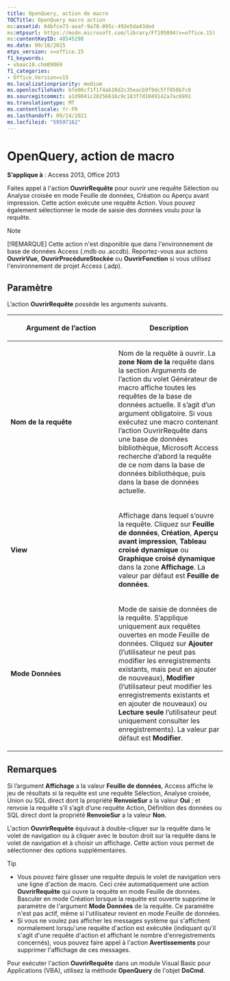 ```yaml
---
title: OpenQuery, action de macro
TOCTitle: OpenQuery macro action
ms:assetid: 64bfce73-aeaf-9a78-895c-492e5da43ded
ms:mtpsurl: https://msdn.microsoft.com/library/Ff195094(v=office.15)
ms:contentKeyID: 48545298
ms.date: 09/18/2015
mtps_version: v=office.15
f1_keywords:
- vbaac10.chm89069
f1_categories:
- Office.Version=v15
ms.localizationpriority: medium
ms.openlocfilehash: bfe06cf1f1f4ab10d2c35eacb9f9dc5ff858b7c6
ms.sourcegitcommit: a1d9041c20256616c9c183f7d1049142a7ac6991
ms.translationtype: MT
ms.contentlocale: fr-FR
ms.lasthandoff: 09/24/2021
ms.locfileid: "59597162"
---
```

# <a name="openquery-macro-action"></a>OpenQuery, action de macro

**S’applique à** : Access 2013, Office 2013

Faites appel à l'action **OuvrirRequête** pour ouvrir une requête Sélection ou Analyse croisée en mode Feuille de données, Création ou Aperçu avant impression. Cette action exécute une requête Action. Vous pouvez également sélectionner le mode de saisie des données voulu pour la requête.

> [!NOTE]
> [!REMARQUE] Cette action n'est disponible que dans l'environnement de base de données Access (.mdb ou .accdb). Reportez-vous aux actions **OuvrirVue**, **OuvrirProcédureStockée** ou **OuvrirFonction** si vous utilisez l'environnement de projet Access (.adp).

## <a name="setting"></a>Paramètre

L’action **OuvrirRequête** possède les arguments suivants.

<table>
<colgroup>
<col style="width: 50%" />
<col style="width: 50%" />
</colgroup>
<thead>
<tr class="header">
<th><p>Argument de l’action</p></th>
<th><p>Description</p></th>
</tr>
</thead>
<tbody>
<tr class="odd">
<td><p><strong>Nom de la requête</strong></p></td>
<td><p>Nom de la requête à ouvrir. La <strong>zone Nom de la</strong> requête dans la section Arguments de l’action du volet Générateur de macro affiche toutes les requêtes de la base de données actuelle. <strong></strong> Il s’agit d’un argument obligatoire. Si vous exécutez <strong></strong> une macro contenant l’action OuvrirRequête dans une base de données bibliothèque, Microsoft Access recherche d’abord la requête de ce nom dans la base de données bibliothèque, puis dans la base de données actuelle.</p></td>
</tr>
<tr class="even">
<td><p><strong>View</strong></p></td>
<td><p>Affichage dans lequel s’ouvre la requête. Cliquez sur <strong>Feuille de données</strong>, <strong>Création</strong>, <strong>Aperçu avant impression</strong>, <strong>Tableau croisé dynamique</strong> ou <strong>Graphique croisé dynamique</strong> dans la zone <strong>Affichage</strong>. La valeur par défaut est <strong>Feuille de données</strong>.</p></td>
</tr>
<tr class="odd">
<td><p><strong>Mode Données</strong></p></td>
<td><p>Mode de saisie de données de la requête. S’applique uniquement aux requêtes ouvertes en mode Feuille de données. Cliquez sur <strong>Ajouter</strong> (l’utilisateur ne peut pas modifier les enregistrements existants, mais peut en ajouter de nouveaux), <strong>Modifier</strong> (l’utilisateur peut modifier les enregistrements existants et en ajouter de nouveaux) ou <strong>Lecture seule</strong> l’utilisateur peut uniquement consulter les enregistrements). La valeur par défaut est <strong>Modifier</strong>.</p></td>
</tr>
</tbody>
</table>


## <a name="remarks"></a>Remarques

Si l’argument **Affichage** a la valeur **Feuille de données**, Access affiche le jeu de résultats si la requête est une requête Sélection, Analyse croisée, Union ou SQL direct dont la propriété **RenvoieSur** a la valeur **Oui** ; et renvoie la requête s’il s’agit d’une requête Action, Définition des données ou SQL direct dont la propriété **RenvoieSur** a la valeur **Non**.

L'action **OuvrirRequête** équivaut à double-cliquer sur la requête dans le volet de navigation ou à cliquer avec le bouton droit sur la requête dans le volet de navigation et à choisir un affichage. Cette action vous permet de sélectionner des options supplémentaires.

> [!TIP]
> - Vous pouvez faire glisser une requête depuis le volet de navigation vers une ligne d'action de macro. Ceci crée automatiquement une action **OuvrirRequête** qui ouvre la requête en mode Feuille de données. Basculer en mode Création lorsque la requête est ouverte supprime le paramètre de l'argument **Mode Données** de la requête. Ce paramètre n'est pas actif, même si l'utilisateur revient en mode Feuille de données.
> - Si vous ne voulez pas afficher les messages système qui s'affichent normalement lorsqu'une requête d'action est exécutée (indiquant qu'il s'agit d'une requête d'action et affichant le nombre d'enregistrements concernés), vous pouvez faire appel à l'action **Avertissements** pour supprimer l'affichage de ces messages.

Pour exécuter l'action **OuvrirRequête** dans un module Visual Basic pour Applications (VBA), utilisez la méthode **OpenQuery** de l'objet **DoCmd**.

